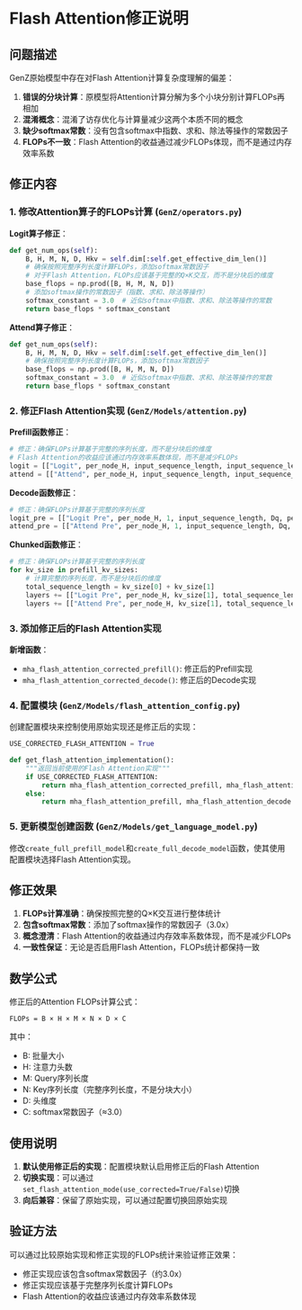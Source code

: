 # Flash Attention修正说明

## 问题描述

GenZ原始模型中存在对Flash Attention计算复杂度理解的偏差：

1. **错误的分块计算**：原模型将Attention计算分解为多个小块分别计算FLOPs再相加
2. **混淆概念**：混淆了访存优化与计算量减少这两个本质不同的概念
3. **缺少softmax常数**：没有包含softmax中指数、求和、除法等操作的常数因子
4. **FLOPs不一致**：Flash Attention的收益通过减少FLOPs体现，而不是通过内存效率系数

## 修正内容

### 1. 修改Attention算子的FLOPs计算 (`GenZ/operators.py`)

**Logit算子修正**：
```python
def get_num_ops(self):
    B, H, M, N, D, Hkv = self.dim[:self.get_effective_dim_len()]
    # 确保按照完整序列长度计算FLOPs，添加softmax常数因子
    # 对于Flash Attention，FLOPs应该基于完整的Q×K交互，而不是分块后的维度
    base_flops = np.prod([B, H, M, N, D])
    # 添加softmax操作的常数因子（指数、求和、除法等操作）
    softmax_constant = 3.0  # 近似softmax中指数、求和、除法等操作的常数
    return base_flops * softmax_constant
```

**Attend算子修正**：
```python
def get_num_ops(self):
    B, H, M, N, D, Hkv = self.dim[:self.get_effective_dim_len()]
    # 确保按照完整序列长度计算FLOPs，添加softmax常数因子
    base_flops = np.prod([B, H, M, N, D])
    softmax_constant = 3.0  # 近似softmax中指数、求和、除法等操作的常数
    return base_flops * softmax_constant
```

### 2. 修正Flash Attention实现 (`GenZ/Models/attention.py`)

**Prefill函数修正**：
```python
# 修正：确保FLOPs计算基于完整的序列长度，而不是分块后的维度
# Flash Attention的收益应该通过内存效率系数体现，而不是减少FLOPs
logit = [["Logit", per_node_H, input_sequence_length, input_sequence_length, Dq, per_node_Hkv, ResidencyInfo.C_onchip, OpType.Logit]]
attend = [["Attend", per_node_H, input_sequence_length, input_sequence_length, Dq, per_node_Hkv, ResidencyInfo.A_onchip, OpType.Attend]]
```

**Decode函数修正**：
```python
# 修正：确保FLOPs计算基于完整的序列长度
logit_pre = [["Logit Pre", per_node_H, 1, input_sequence_length, Dq, per_node_Hkv, ResidencyInfo.AC_onchip, OpType.Logit_BM_PREFILL]]
attend_pre = [["Attend Pre", per_node_H, 1, input_sequence_length, Dq, per_node_Hkv, ResidencyInfo.AC_onchip, OpType.Attend_BM_PREFILL]]
```

**Chunked函数修正**：
```python
# 修正：确保FLOPs计算基于完整的序列长度
for kv_size in prefill_kv_sizes:
    # 计算完整的序列长度，而不是分块后的维度
    total_sequence_length = kv_size[0] + kv_size[1]
    layers += [["Logit Pre", per_node_H, kv_size[1], total_sequence_length, Dq, per_node_Hkv, ResidencyInfo.C_onchip, OpType.Logit]]
    layers += [["Attend Pre", per_node_H, kv_size[1], total_sequence_length, Dq, per_node_Hkv, ResidencyInfo.A_onchip, OpType.Attend]]
```

### 3. 添加修正后的Flash Attention实现

**新增函数**：
- `mha_flash_attention_corrected_prefill()`: 修正后的Prefill实现
- `mha_flash_attention_corrected_decode()`: 修正后的Decode实现

### 4. 配置模块 (`GenZ/Models/flash_attention_config.py`)

创建配置模块来控制使用原始实现还是修正后的实现：
```python
USE_CORRECTED_FLASH_ATTENTION = True

def get_flash_attention_implementation():
    """返回当前使用的Flash Attention实现"""
    if USE_CORRECTED_FLASH_ATTENTION:
        return mha_flash_attention_corrected_prefill, mha_flash_attention_corrected_decode
    else:
        return mha_flash_attention_prefill, mha_flash_attention_decode
```

### 5. 更新模型创建函数 (`GenZ/Models/get_language_model.py`)

修改`create_full_prefill_model`和`create_full_decode_model`函数，使其使用配置模块选择Flash Attention实现。

## 修正效果

1. **FLOPs计算准确**：确保按照完整的Q×K交互进行整体统计
2. **包含softmax常数**：添加了softmax操作的常数因子（3.0x）
3. **概念澄清**：Flash Attention的收益通过内存效率系数体现，而不是减少FLOPs
4. **一致性保证**：无论是否启用Flash Attention，FLOPs统计都保持一致

## 数学公式

修正后的Attention FLOPs计算公式：

```
FLOPs = B × H × M × N × D × C
```

其中：
- B: 批量大小
- H: 注意力头数
- M: Query序列长度
- N: Key序列长度（完整序列长度，不是分块大小）
- D: 头维度
- C: softmax常数因子（≈3.0）

## 使用说明

1. **默认使用修正后的实现**：配置模块默认启用修正后的Flash Attention
2. **切换实现**：可以通过`set_flash_attention_mode(use_corrected=True/False)`切换
3. **向后兼容**：保留了原始实现，可以通过配置切换回原始实现

## 验证方法

可以通过比较原始实现和修正实现的FLOPs统计来验证修正效果：
- 修正实现应该包含softmax常数因子（约3.0x）
- 修正实现应该基于完整序列长度计算FLOPs
- Flash Attention的收益应该通过内存效率系数体现

